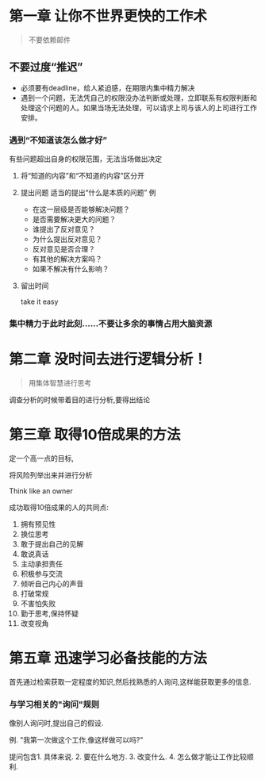 # 第一章 让你不世界更快的工作术

> 不要依赖邮件

## 不要过度“推迟”

* 必须要有deadline，给人紧迫感，在期限内集中精力解决
* 遇到一个问题，无法凭自己的权限没办法判断或处理，立即联系有权限判断和处理这个问题的人。如果当场无法处理，可以请求上司与该人的上司进行工作安排。



### 遇到“不知道该怎么做才好”

有些问题超出自身的权限范围，无法当场做出决定

1. 将“知道的内容”和“不知道的内容”区分开

2. 提出问题
   适当的提出“什么是本质的问题”
   例

   - 在这一层级是否能够解决问题？
   - 是否需要解决更大的问题？
   - 谁提出了反对意见？
   - 为什么提出反对意见？
   - 反对意见是否合理？
   - 有其他的解决方案吗？
   - 如果不解决有什么影响？

3. 留出时间

   take it easy



### 集中精力于此时此刻……不要让多余的事情占用大脑资源





# 第二章 没时间去进行逻辑分析！

> 用集体智慧进行思考

调查分析的时候带着目的进行分析,要得出结论



# 第三章 取得10倍成果的方法

定一个高一点的目标,

将风险列举出来并进行分析

Think like an owner

成功取得10倍成果的人的共同点:

1. 拥有预见性
2. 换位思考
3. 敢于提出自己的见解
4. 敢说真话
5. 主动承担责任
6. 积极参与交流
7. 倾听自己内心的声音
8. 打破常规
9. 不害怕失败
10. 勤于思考,保持怀疑
11. 改变视角



# 第五章 迅速学习必备技能的方法

首先通过检索获取一定程度的知识,然后找熟悉的人询问,这样能获取更多的信息.

### 与学习相关的"询问"规则

像别人询问时,提出自己的假设.

例. "我第一次做这个工作,像这样做可以吗?"

提问包含1. 具体来说. 2. 要在什么地方. 3. 改变什么. 4. 怎么做才能让工作比较顺利.

